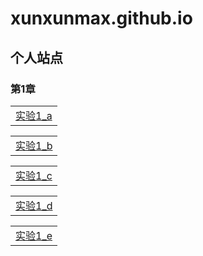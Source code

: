 # xunxunmax.github.io
## 个人站点
### 第1章

|    | 
| ---- |
|[实验1_a](a.html)|

|    | 
| ---- |
|[实验1_b](b.html)|

|    | 
| ---- |
|[实验1_c](c.html)|

|    | 
| ---- |
|[实验1_d](d.html)|

|    | 
| ---- |
|[实验1_e](e.html)|